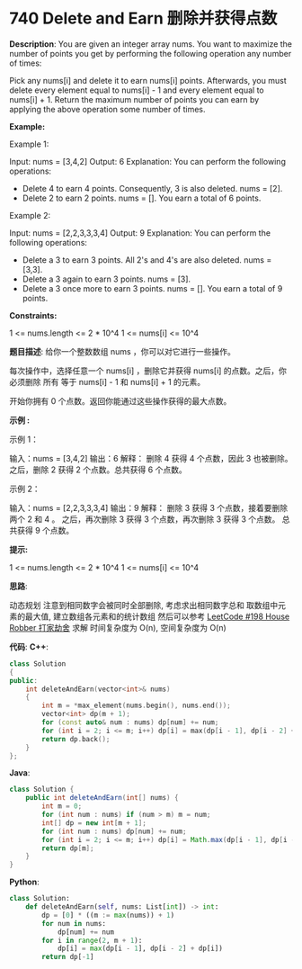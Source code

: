 # 740 Delete and Earn 删除并获得点数

__Description__:
You are given an integer array nums. You want to maximize the number of points you get by performing the following operation any number of times:

Pick any nums[i] and delete it to earn nums[i] points. Afterwards, you must delete every element equal to nums[i] - 1 and every element equal to nums[i] + 1.
Return the maximum number of points you can earn by applying the above operation some number of times.

__Example:__

Example 1:

Input: nums = [3,4,2]
Output: 6
Explanation: You can perform the following operations:

- Delete 4 to earn 4 points. Consequently, 3 is also deleted. nums = [2].
- Delete 2 to earn 2 points. nums = [].
You earn a total of 6 points.

Example 2:

Input: nums = [2,2,3,3,3,4]
Output: 9
Explanation: You can perform the following operations:

- Delete a 3 to earn 3 points. All 2's and 4's are also deleted. nums = [3,3].
- Delete a 3 again to earn 3 points. nums = [3].
- Delete a 3 once more to earn 3 points. nums = [].
You earn a total of 9 points.

__Constraints:__

1 <= nums.length <= 2 * 10^4
1 <= nums[i] <= 10^4

__题目描述__:
给你一个整数数组 nums ，你可以对它进行一些操作。

每次操作中，选择任意一个 nums[i] ，删除它并获得 nums[i] 的点数。之后，你必须删除 所有 等于 nums[i] - 1 和 nums[i] + 1 的元素。

开始你拥有 0 个点数。返回你能通过这些操作获得的最大点数。

__示例 :__

示例 1：

输入：nums = [3,4,2]
输出：6
解释：
删除 4 获得 4 个点数，因此 3 也被删除。
之后，删除 2 获得 2 个点数。总共获得 6 个点数。

示例 2：

输入：nums = [2,2,3,3,3,4]
输出：9
解释：
删除 3 获得 3 个点数，接着要删除两个 2 和 4 。
之后，再次删除 3 获得 3 个点数，再次删除 3 获得 3 个点数。
总共获得 9 个点数。

__提示:__

1 <= nums.length <= 2 * 10^4
1 <= nums[i] <= 10^4

__思路__:

动态规划
注意到相同数字会被同时全部删除, 考虑求出相同数字总和
取数组中元素的最大值, 建立数组各元素和的统计数组
然后可以参考 [LeetCode #198 House Robber 打家劫舍](https://www.jianshu.com/p/617078f0fbb5)
求解
时间复杂度为 O(n), 空间复杂度为 O(n)

__代码__:
__C++__:

```C++
class Solution 
{
public:
    int deleteAndEarn(vector<int>& nums) 
    {
        int m = *max_element(nums.begin(), nums.end());
        vector<int> dp(m + 1);
        for (const auto& num : nums) dp[num] += num;
        for (int i = 2; i <= m; i++) dp[i] = max(dp[i - 1], dp[i - 2] + dp[i]);
        return dp.back();
    }
};
```

__Java__:

```Java
class Solution {
    public int deleteAndEarn(int[] nums) {
        int m = 0;
        for (int num : nums) if (num > m) m = num;
        int[] dp = new int[m + 1];
        for (int num : nums) dp[num] += num;
        for (int i = 2; i <= m; i++) dp[i] = Math.max(dp[i - 1], dp[i - 2] + dp[i]);
        return dp[m];
    }
}
```

__Python__:

```Python
class Solution:
    def deleteAndEarn(self, nums: List[int]) -> int:
        dp = [0] * ((m := max(nums)) + 1)
        for num in nums:
            dp[num] += num
        for i in range(2, m + 1):
            dp[i] = max(dp[i - 1], dp[i - 2] + dp[i])
        return dp[-1]
```
